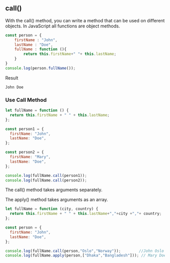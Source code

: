 ## call()
With the call() method, you can write a method that can be used on different objects.
In JavaScript all functions are object methods.

```js
const person = {
    firstName : "John",
    lastName : "Doe",
    fullName : function (){
        return this.firstName+" "+ this.lastName;
    }
}
console.log(person.fullName());
```
Result 

    John Doe

### Use Call Method 
```js
let fullName = function () {
  return this.firstName + " " + this.lastName;
};

const person1 = {
  firstName: "John",
  lastName: "Doe",
};

const person2 = {
  firstName: "Mary",
  lastName: "Doe",
};

console.log(fullName.call(person1));
console.log(fullName.call(person2));
```
The call() method takes arguments separately.

The apply() method takes arguments as an array.

```js
let fullName = function (city, country) {
  return this.firstName + " " + this.lastName+","+city +","+ country;
};

const person = {
  firstName: "John",
  lastName: "Doe",
};

console.log(fullName.call(person,"Oslo","Norway"));        //John Oslo Norway
console.log(fullName.apply(person,["Dhaka","Bangladesh"])); // Mary Doe Dhaka Bangladesh
```

